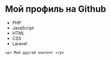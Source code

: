 
<body>
    <h1>Мой профиль на Github</h1>
    <ul>
      <li><i class="fab fa-php"></i> PHP</li>
      <li><i class="fab fa-js"></i> JavaScript</li>
      <li><i class="fab fa-html5"></i> HTML</li>
      <li><i class="fab fa-css3-alt"></i> CSS</li>
      <li><i class="fab fa-laravel"></i> Laravel</li>
    </ul>

    <p> Мой другой контент </p>
  </body>
